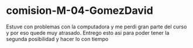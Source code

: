 # comision-M-04-GomezDavid


Estuve con problemas con la computadora y me perdi gran parte del curso y por eso quede muy atrasado. Entrego esto asi para poder tener la segunda posibilidad y hacer lo con tiempo 